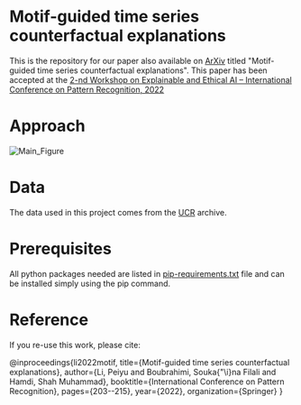 # Motif-guided time series counterfactual explanations
This is the repository for our paper also available on [ArXiv](https://arxiv.org/pdf/2211.04411.pdf)
 titled "Motif-guided time series counterfactual explanations". This paper has been accepted at the [2-nd Workshop on Explainable and Ethical AI – International Conference on Pattern Recognition, 2022](https://xaie-icpr.labri.fr/#Paper_submission)

# Approach
![Main_Figure](main_fig.png)

# Data
The data used in this project comes from the [UCR](https://www.cs.ucr.edu/~eamonn/time_series_data_2018/) archive.

# Prerequisites
All python packages needed are listed in [pip-requirements.txt](pip-requirements.txt) file and can be installed simply using the pip command.

# Reference
If you re-use this work, please cite:

@inproceedings{li2022motif,
  title={Motif-guided time series counterfactual explanations},
  author={Li, Peiyu and Boubrahimi, Souka{\"\i}na Filali and Hamdi, Shah Muhammad},
  booktitle={International Conference on Pattern Recognition},
  pages={203--215},
  year={2022},
  organization={Springer}
}
